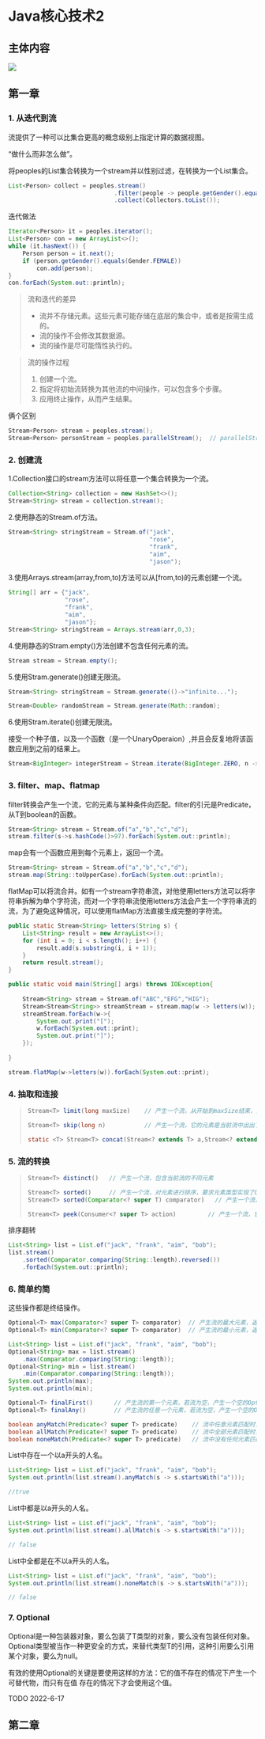 # Java核心技术2

## 主体内容

![](..\java\img\目录结构2.png)

## 第一章

### 1. 从迭代到流

流提供了一种可以比集合更高的概念级别上指定计算的数据视图。

“做什么而非怎么做”。

将peoples的List集合转换为一个stream并以性别过滤，在转换为一个List集合。

```java
List<Person> collect = peoples.stream()
    						  .filter(people -> people.getGender().equals(Gender.FEMALE))
                              .collect(Collectors.toList());
```

迭代做法

```java
Iterator<Person> it = peoples.iterator();
List<Person> con = new ArrayList<>();
while (it.hasNext()) {
    Person person = it.next();
    if (person.getGender().equals(Gender.FEMALE))
        con.add(person);
}
con.forEach(System.out::println);
```

> 流和迭代的差异
>
> * 流并不存储元素。这些元素可能存储在底层的集合中，或者是按需生成的。
> * 流的操作不会修改其数据源。
> * 流的操作是尽可能惰性执行的。

> 流的操作过程
>
> 1. 创建一个流。
> 2. 指定将初始流转换为其他流的中间操作，可以包含多个步骤。
> 3. 应用终止操作，从而产生结果。

俩个区别

```java
Stream<Person> stream = peoples.stream();
Stream<Person> personStream = peoples.parallelStream();  // parallelStream可以让流库以并行的方式执行过滤和计算
```

### 2. 创建流

1.Collection接口的stream方法可以将任意一个集合转换为一个流。

```java
Collection<String> collection = new HashSet<>();
Stream<String> stream = collection.stream();
```

2.使用静态的Stream.of方法。

```java
Stream<String> stringStream = Stream.of("jack",
                                        "rose",
                                        "frank",
                                        "aim",
                                        "jason");
```

3.使用Arrays.stream(array,from,to)方法可以从[from,to)的元素创建一个流。

```java
String[] arr = {"jack",
                "rose",
                "frank",
                "aim",
                "jason"};
Stream<String> stringStream = Arrays.stream(arr,0,3);
```

4.使用静态的Stram.empty()方法创建不包含任何元素的流。

```java
Stream stream = Stream.empty();
```

5.使用Stram.generate()创建无限流。

```java
Stream<String> stringStream = Stream.generate(()->"infinite...");
```

```java
Stream<Double> randomStream = Stream.generate(Math::random);
```

6.使用Stram.iterate()创建无限流。

接受一个种子值，以及一个函数（是一个UnaryOperaion<T>）,并且会反复地将该函数应用到之前的结果上。

```java
Stream<BigInteger> integerStream = Stream.iterate(BigInteger.ZERO, n -> n.add(BigInteger.TEN));
```

### 3. filter、map、flatmap

filter转换会产生一个流，它的元素与某种条件向匹配。filter的引元是Predicate<T>，从T到boolean的函数。

```java
Stream<String> stream = Stream.of("a","b","c","d");
stream.filter(s->s.hashCode()>97).forEach(System.out::println);
```

map会有一个函数应用到每个元素上，返回一个流。

```java
Stream<String> stream = Stream.of("a","b","c","d");
stream.map(String::toUpperCase).forEach(System.out::println);
```

flatMap可以将流合并。如有一个stream字符串流，对他使用letters方法可以将字符串拆解为单个字符流，而对一个字符串流使用letters方法会产生一个字符串流的流，为了避免这种情况，可以使用flatMap方法直接生成完整的字符流。

```java
public static Stream<String> letters(String s) {
    List<String> result = new ArrayList<>();
    for (int i = 0; i < s.length(); i++) {
        result.add(s.substring(i, i + 1));
    }
    return result.stream();
}

public static void main(String[] args) throws IOException{
    
    Stream<String> stream = Stream.of("ABC","EFG","HIG");
    Stream<Stream<String>> streamStream = stream.map(w -> letters(w));
    streamStream.forEach(w->{
        System.out.print("[");
        w.forEach(System.out::print);
        System.out.print("]");
    });
    
}
```

```java
stream.flatMap(w->letters(w)).forEach(System.out::print);
```

### 4. 抽取和连接

>```java
>Stream<T> limit(long maxSize)    // 产生一个流，从开始到maxSize结束，如果maxSize大于流内元素的长度，则返回全部元素组成的流
>```
>
>```java
>Stream<T> skip(long n)           // 产生一个流，它的元素是当前流中出出了前n个元素之外的所有元素
>```
>
>```java
>static <T> Stream<T> concat(Stream<? extends T> a,Stream<? extends T> b)  // 产生一个流，它的元素是a的元素后跟b的元素 
>```

### 5. 流的转换

>```java
>Stream<T> distinct()   // 产生一个流，包含当前流的不同元素
>```
>
>```java
>Stream<T> sorted()     // 产生一个流，对元素进行排序，要求元素类型实现了Comparable接口
>Stream<T> sorted(Comparator<? super T) comparator)   // 产生一个流，按比较器的方式排序
>```
>
>```java
>Stream<T> peek(Consumer<? super T> action)         // 产生一个流，它与当前流中的元素相同，在获取其中每个元素时，会将其传递给action
>```

排序翻转

```java
List<String> list = List.of("jack", "frank", "aim", "bob");
list.stream()
    .sorted(Comparator.comparing(String::length).reversed())
    .forEach(System.out::println);
```

### 6. 简单约简

这些操作都是终结操作。

```java
Optional<T> max(Comparator<? super T> comparator)  // 产生流的最大元素，返回Optional包装随想对象，若流为空，产生一个空的Optional对象
Optional<T> min(Comparator<? super T> comparator)  // 产生流的最小元素，返回Optional包装随想对象，若流为空，产生一个空的Optional对象
```

```java
List<String> list = List.of("jack", "frank", "aim", "bob");
Optional<String> max = list.stream()
    .max(Comparator.comparing(String::length));
Optional<String> min = list.stream()
    .min(Comparator.comparing(String::length));
System.out.println(max);
System.out.println(min);
```

```java
Optional<T> finalFirst()      // 产生流的第一个元素，若流为空，产生一个空的Optional对象
Optional<T> finalAny()        // 产生流的任意一个元素，若流为空，产生一个空的Optional对象
```

```java
boolean anyMatch(Predicate<? super T> predicate)    // 流中任意元素匹配时，返回true
boolean allMatch(Predicate<? super T> predicate)    // 流中全部元素匹配时，返回true
boolean noneMatch(Predicate<? super T> predicate)   // 流中没有任何元素匹配时，返回true
```

List中存在一个以a开头的人名。

```java
List<String> list = List.of("jack", "frank", "aim", "bob");
System.out.println(list.stream().anyMatch(s -> s.startsWith("a")));

//true
```

List中都是以a开头的人名。

```java
List<String> list = List.of("jack", "frank", "aim", "bob");
System.out.println(list.stream().allMatch(s -> s.startsWith("a")));

// false
```

List中全都是在不以a开头的人名。

```java
List<String> list = List.of("jack", "frank", "aim", "bob");
System.out.println(list.stream().noneMatch(s -> s.startsWith("a")));

// false
```

### 7. Optional

Optional是一种包装器对象，要么包装了T类型的对象，要么没有包装任何对象。Optional<T>类型被当作一种更安全的方式，来替代类型T的引用，这种引用要么引用某个对象，要么为null。

有效的使用Optional的关键是要使用这样的方法：它的值不存在的情况下产生一个可替代物，而只有在值 存在的情况下才会使用这个值。

TODO    2022-6-17

## 第二章




